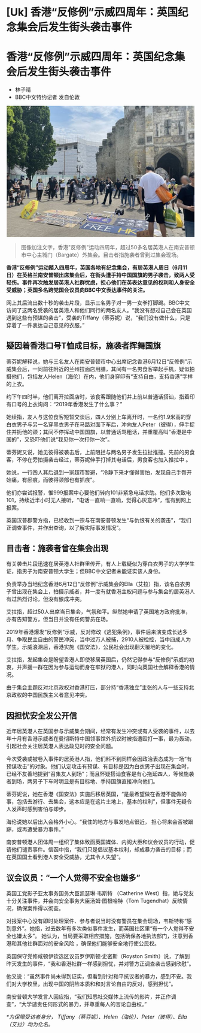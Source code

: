 # [Uk] 香港“反修例”示威四周年：英国纪念集会后发生街头袭击事件

#  香港“反修例”示威四周年：英国纪念集会后发生街头袭击事件

  * 林子晴 
  * BBC中文特约记者 发自伦敦 


![香港“反修例”运动四周年，超过50多名居英港人在南安普顿市中心主城门（Bargate）外集会。目击者指施袭者曾到过集会现场。](_130072735_southampton.jpg)

> 图像加注文字，香港"反修例"运动四周年，超过50多名居英港人在南安普顿市中心主城门（Bargate）外集会。目击者指施袭者曾到过集会现场。

**香港“反修例”运动踏入四周年，英国各地有纪念集会，有居英港人周日（6月11日）在英格兰南安普顿出席集会后，在街头遭手持中国国旗的男子袭击，致两人受轻伤。事件再次触发居英港人社群忧虑，担心他们在英表达意见的权利和人身安全受威胁；英国多名跨党国会议员向BBC中文表达事件的关注。**

网上其后流出数十秒的袭击片段，显示三名男子对一男一女拳打脚踢。BBC中文访问了这两名受袭的居英港人和他们同行的两名友人。“我没有想过自己会在英国遇到这些有预谋的袭击”，受袭的Tiffany（蒂芬妮）说，“我们没有做什么，只是穿着了一件表达自己意见的衣服。”

##  疑因着香港口号T恤成目标，施袭者挥舞国旗

蒂芬妮解释说，她与三名友人在南安普顿市中心出席纪念香港6月12日“反修例”示威集会后，一同前往附近的兰州拉面店用膳，其间有一名男食客举起手机，疑似拍摄他们，包括友人Helen（海伦）在内，他们身穿印有“支持自由，支持香港”字样的上衣。

约下午四时半，他们离开拉面店时，该食客跟随他们并上前以普通话搭讪，指着印有口号的上衣询问：“2019年香港发生了什么事？”

她续指，友人与这位食客短暂交谈后，四人分别上车离开时，一名约1.9米高的穿白衣男子与另一名穿黑衣男子在马路对面下车后，冲向友人Peter（彼得），伸手捉住并扼他的颈；其间不停挥动中国国旗，以普通话骂粗话，并重覆高叫“香港是中国的”，又恐吓他们说“我见你一次打你一次”。

蒂芬妮又说，她见彼得被袭击后，上前阻拦与两名男子发生拉扯推撞。先前的男食客，不停在旁拍摄袭击经过，蒂芬妮伸手打掉其电话后，男食客也加入推拉中 。

她说，一行四人其后退到一家超市暂避，“冷静下来才懂得害怕，发现自己手臀开始痛，有瘀痕，而彼得颈部也有抓痕”。

他们亦尝试报警，惟999报案中心要他们转向101非紧急电话求助。他们多次致电101，持续近半小时无人接听，“电话一直响一直响，觉得心灰意冷”，惟有到网上报案。

英国汉普郡警方指，已经收到一宗与在南安普顿发生“与仇恨有关的袭击”，“我们正调查事件，并作出查询，以了解实际事发情况”。


##  目击者：施袭者曾在集会出现

有关袭击片段迅速在居英港人社群里传开，有人上载疑似为穿白衣男子的大学学生证，指男子为南安普顿大学生；但BBC中文记者未能证实该人身份。

负责举办当地纪念香港6月12日“反修例”示威集会的Ella（艾拉）指，该名白衣男子曾出现在集会上，拍摄示威者，并一度有就香港主权问题与参与集会的居英港人有过热烈讨论，但没有酿成冲突。

艾拉指，超过50人出席当日集会，气氛和平。纵然她申请了英国地方政府批准，亦有告知警方，但当日并没有任何警员在场。

2019年香港爆发“反修例”示威，反对修改《逃犯条例》，事件后来演变成长达多月、争取民主自由的警民冲突，当中过万人被捕，2910人被检控，当中四成人为学生。示威浪潮后，香港实施《国安法》，公民社会出现翻天覆地的变化。

艾拉指，发起集会是盼望香港人即使移居英国后，仍然记得参与“反修例”示威的初衷，并声援一群在因为参与运动而身在牢狱的港人，同时向英国社会解释香港的情况。

由于集会主题反对北京政权对香港打压，部分持“香港独立”主张的人与一些支持北京政权的中国民族主义者意见冲突。

##  因担忧安全发公开信

近年居英港人在英国参与示威集会期间，经常有发生冲突或有人受袭的事件，以去年十月有香港示威者在曼彻斯特中国领事馆外抗议时被指遭殴打一事，最为轰动，引起社会关注居英港人表达政见时的安全问题。

今次受袭或被卷入事件的居英港人指，他们料不到同样会因政治表态成为一场“有预谋攻击”的对象。他们认定攻击有预谋、有目标是因为白衣男子出现在集会时，已经不友善地提到“召集友人到场”；而且怀疑搭讪食客是有心拖延四人，等候施袭者到场，两男子下车时明显是有目标地、手持国旗直接冲向他们。

蒂芬妮说，她在香港《国安法》实施后移居英国，“是最希望做在香港不能做的事，包括去游行、去集会，这本应是在这片土地上，基本的权利”，但事件无疑令人发声时感到害怕与却步。

海伦说她以后出入会格外小心。“我住的地方与事发地点很近， 担心将来会否被跟踪，或再遭受暴力事件。”

南安普顿港人团体周一组织了集体致函英国媒体、内阁大臣和议会议员的行动，促请他们谴责事件。信函中指，“我们只是倡议基本权利，却成暴力袭击的目标；而在英国国土看到港人安全受威胁，尤其令人失望”。

##  议会议员：“一个人觉得不安全也嫌多”

英国工党影子亚太事务国务大臣凯瑟琳·韦斯特 （Catherine West）指，她与党友十分关注事件，并会向安全事务大臣汤姆·图根哈特（Tom Tugendhat）反映情况，确保案件得以彻查。

对报案中心没有即时处理案件、参与者说当时没有警员在集会现场，韦斯特称“感到意外”。她指，过去数年有多次类似事件发生，而英国社区里“有一个人觉得不安全也嫌太多”。 她认为，当局要采取相应措施，包括确保各地执法部门，注意到香港和其他社群面对的安全风险 ，确保他们能够安全地行使公民权。

英国保守党修咸顿伊钦选区议员罗伊斯顿·史密斯（Royston Smith）说，了解到昨天发生的事件，“我和香港社群一样感到担忧，并对警方正调查袭击感到欣慰”。

他又说：“虽然事件尚未得到证实，但看到针对和平抗议者的暴力，感到不安。我们对大学校里，出现中国的阴险本质和和对言论自由的反对，感到担忧”。

南安普顿大学发言人回应指，“我们知悉社交媒体上流传的影片，并正作调查”，“大学谴责任何形式的暴力，并尊重每人的言论自由权。”

_*为保障受访者身分， Tiffany（蒂芬妮）、Helen（海伦）、Peter（彼得）、Ella（艾拉）均为化名。_



